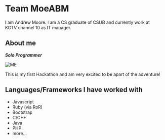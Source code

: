# Team MoeABM

I am Andrew Moore. I am a CS graduate of CSUB and currently work at KGTV channel 10 as IT manager.

## About me
***Solo Programmer***

![ME](https://avatars1.githubusercontent.com/u/1132028?v=3&s=460)

This is my first Hackathon and am very excited to be apart of the adventure!

## Languages/Frameworks I have worked with

- Javascript
- Ruby (via RoR)
- Bootstrap
- C/C++
- Java
- PHP
- more...

